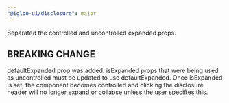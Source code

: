```yaml
---
"@igloo-ui/disclosure": major
---
```


Separated the controlled and uncontrolled expanded props.

  ## BREAKING CHANGE

  defaultExpanded prop was added. isExpanded props that were being used as uncontrolled must be updated to use defaultExpanded. Once isExpanded is set, the component becomes controlled and clicking the disclosure header will no longer expand or collapse unless the user specifies this.